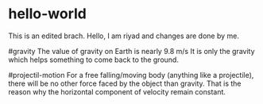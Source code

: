 # hello-world

This is an edited brach.
Hello, I am riyad and changes are done by me.

#gravity
The value of gravity on Earth is nearly 9.8 m/s
It is only the gravity which helps something to come back to the ground.

#projectil-motion
For a free falling/moving body (anything like a projectile), there will be no other force
faced by the object than gravity. That is the reason why the horizontal component of velocity
remain constant.
